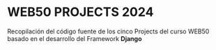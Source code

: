 # WEB50 PROJECTS 2024

Recopilación del código fuente de los cinco Projects del curso WEB50 basado en el desarrollo del Framework **Django**
